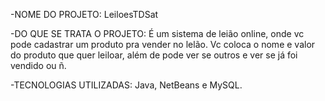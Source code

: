-NOME DO PROJETO: LeiloesTDSat

-DO QUE SE TRATA O PROJETO: É um sistema de leião online, onde vc pode cadastrar um produto pra vender no lelão. Vc coloca o nome e valor do produto que quer leiloar, além de pode ver se 
outros e ver se já foi vendido ou ñ.

-TECNOLOGIAS UTILIZADAS: Java, NetBeans e MySQL.
